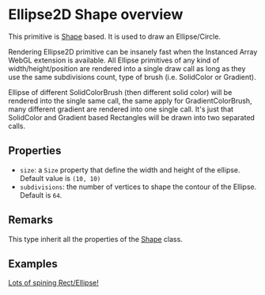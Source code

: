 # Ellipse2D Shape overview

This primitive is [Shape](http://doc.babylonjs.com/extensions/Canvas2D_Shape2D) based. It is used to draw an Ellipse/Circle.

Rendering Ellipse2D primitive can be insanely fast when the Instanced Array WebGL extension is available. All Ellipse primitives of any kind of width/height/position are rendered into a single draw call as long as they use the same subdivisions count, type of brush (i.e. SolidColor or Gradient). 

Ellipse of different SolidColorBrush (then different solid color) will be rendered into the single same call, the same apply for GradientColorBrush, many different gradient are rendered into one single call. It's just that SolidColor and Gradient based Rectangles will be drawn into two separated calls.

## Properties

 - `size`: a `Size` property that define the width and height of the ellipse. Default value is `(10, 10)`
 - `subdivisions`: the number of vertices to shape the contour of the Ellipse. Default is `64`.

## Remarks

This type inherit all the properties of the [Shape](http://doc.babylonjs.com/extensions/Canvas2D_Shape2D) class.

## Examples

[Lots of spining Rect/Ellipse!](http://babylonjs-playground.com/#OWCCR#8)

